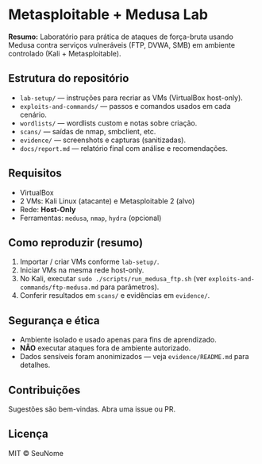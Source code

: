 # Metasploitable + Medusa Lab

**Resumo:** Laboratório para prática de ataques de força-bruta usando Medusa contra serviços vulneráveis (FTP, DVWA, SMB) em ambiente controlado (Kali + Metasploitable).

## Estrutura do repositório
- `lab-setup/` — instruções para recriar as VMs (VirtualBox host-only).
- `exploits-and-commands/` — passos e comandos usados em cada cenário.
- `wordlists/` — wordlists custom e notas sobre criação.
- `scans/` — saídas de nmap, smbclient, etc.
- `evidence/` — screenshots e capturas (sanitizadas).
- `docs/report.md` — relatório final com análise e recomendações.

## Requisitos
- VirtualBox
- 2 VMs: Kali Linux (atacante) e Metasploitable 2 (alvo)
- Rede: **Host-Only** 
- Ferramentas: `medusa`, `nmap`, `hydra` (opcional)

## Como reproduzir (resumo)
1. Importar / criar VMs conforme `lab-setup/`.
2. Iniciar VMs na mesma rede host-only.
3. No Kali, executar `sudo ./scripts/run_medusa_ftp.sh` (ver `exploits-and-commands/ftp-medusa.md` para parâmetros).
4. Conferir resultados em `scans/` e evidências em `evidence/`.

## Segurança e ética
- Ambiente isolado e usado apenas para fins de aprendizado.
- **NÃO** executar ataques fora de ambiente autorizado.
- Dados sensíveis foram anonimizados — veja `evidence/README.md` para detalhes.

## Contribuições
Sugestões são bem-vindas. Abra uma issue ou PR.

## Licença
MIT © SeuNome

